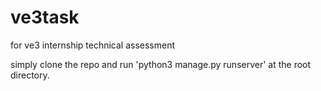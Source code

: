 # ve3task

for ve3 internship technical assessment

simply clone the repo and run 'python3 manage.py runserver' at the root directory.

